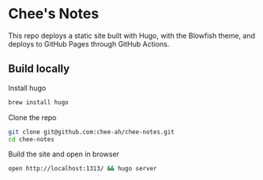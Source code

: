 # Chee's Notes

This repo deploys a static site built with Hugo, with the Blowfish theme, and deploys to GitHub Pages through GitHub Actions.

## Build locally

Install hugo
```bash
brew install hugo
```

Clone the repo
```bash
git clone git@github.com:chee-ah/chee-notes.git
cd chee-notes
```

Build the site and open in browser
```bash
open http://localhost:1313/ && hugo server
```
